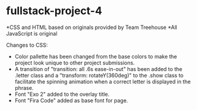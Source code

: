 # fullstack-project-4

*CSS and HTML based on originals provided by Team Treehouse
*All JavaScript is original

Changes to CSS:
 - Color pallette has been changed from the base colors to make the project look unique to other project submissions.
 - A transition of "transition: all .6s ease-in-out" has been added to the .letter class and a "transform: rotateY(360deg)" to the .show class to facilitate the spinning animation when a correct letter is displayed in the phrase.
 - Font "Exo 2" added to the overlay title.
 - Font "Fira Code" added as base font for page.